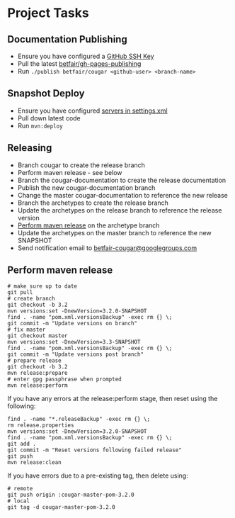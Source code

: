 Project Tasks
=============

Documentation Publishing
------------------------
* Ensure you have configured a [GitHub SSH Key](https://help.github.com/articles/generating-ssh-keys)
* Pull the latest [betfair/gh-pages-publishing](https://github.com/betfair/gh-pages-publishing)
* Run ```./publish betfair/cougar <github-user> <branch-name>```

Snapshot Deploy
---------------
* Ensure you have configured [servers in settings.xml](https://docs.sonatype.org/display/Repository/Sonatype+OSS+Maven+Repository+Usage+Guide)
* Pull down latest code
* Run ```mvn:deploy```

Releasing
---------
* Branch cougar to create the release branch
* Perform maven release - see below
* Branch the cougar-documentation to create the release documentation
* Publish the new cougar-documentation branch
* Change the master cougar-documentation to reference the new release
* Branch the archetypes to create the release branch
* Update the archetypes on the release branch to reference the release version
* [Perform maven release](https://docs.sonatype.org/display/Repository/Sonatype+OSS+Maven+Repository+Usage+Guide) on the archetype branch
* Update the archetypes on the master branch to reference the new SNAPSHOT
* Send notification email to betfair-cougar@googlegroups.com

Perform maven release
---------------------
```
# make sure up to date
git pull
# create branch
git checkout -b 3.2
mvn versions:set -DnewVersion=3.2.0-SNAPSHOT
find . -name "pom.xml.versionsBackup" -exec rm {} \;
git commit -m "Update versions on branch"
# fix master
git checkout master
mvn versions:set -DnewVersion=3.3-SNAPSHOT
find . -name "pom.xml.versionsBackup" -exec rm {} \;
git commit -m "Update versions post branch"
# prepare release
git checkout -b 3.2
mvn release:prepare
# enter gpg passphrase when prompted
mvn release:perform
```

If you have any errors at the release:perform stage, then reset using the following:
```
find . -name "*.releaseBackup" -exec rm {} \;
rm release.properties
mvn versions:set -DnewVersion=3.2.0-SNAPSHOT
find . -name "pom.xml.versionsBackup" -exec rm {} \;
git add .
git commit -m "Reset versions following failed release"
git push
mvn release:clean
```

If you have errors due to a pre-existing tag, then delete using:
```
# remote
git push origin :cougar-master-pom-3.2.0
# local
git tag -d cougar-master-pom-3.2.0
```
